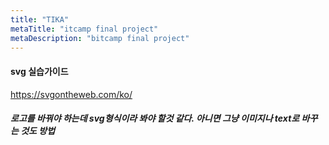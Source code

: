 ```yaml
---
title: "TIKA"
metaTitle: "itcamp final project"
metaDescription: "bitcamp final project"
---
```

#### svg 실습가이드
https://svgontheweb.com/ko/
##### 로고를 바꿔야 하는데 svg형식이라 봐야 할것 같다. 아니면 그냥 이미지나 text로 바꾸는 것도 방법 

